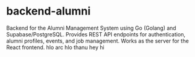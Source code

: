# backend-alumni
Backend for the Alumni Management System using Go (Golang) and Supabase/PostgreSQL. Provides REST API endpoints for authentication, alumni profiles, events, and job management. Works as the server for the React frontend. hlo arc hlo thanu
hey hi